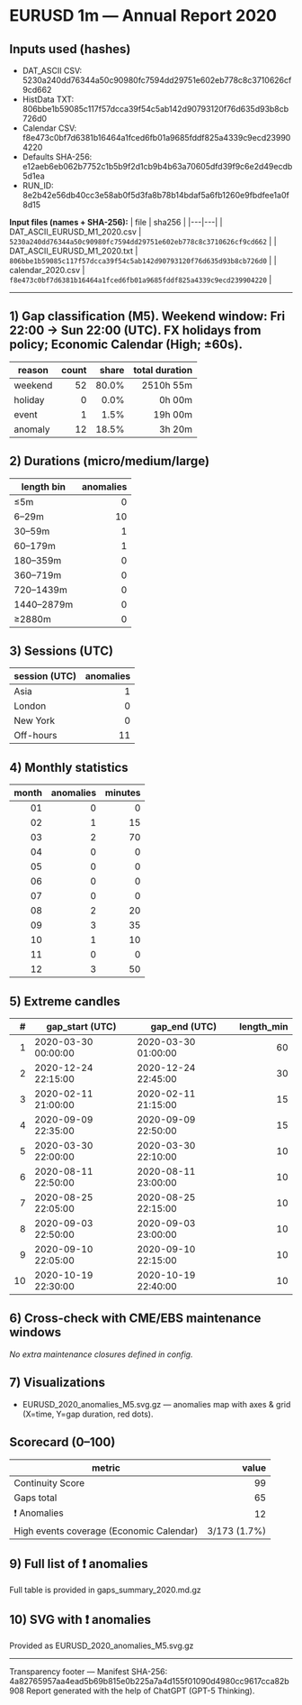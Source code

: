 # EURUSD 1m — Annual Report 2020

## Inputs used (hashes)
- DAT_ASCII CSV: 5230a240dd76344a50c90980fc7594dd29751e602eb778c8c3710626cf9cd662
- HistData TXT: 806bbe1b59085c117f57dcca39f54c5ab142d90793120f76d635d93b8cb726d0
- Calendar CSV: f8e473c0bf7d6381b16464a1fced6fb01a9685fddf825a4339c9ecd239904220
- Defaults SHA-256: e12aeb6eb062b7752c1b5b9f2d1cb9b4b63a70605dfd39f9c6e2d49ecdb5d1ea
- RUN_ID: 8e2b42e56db40cc3e58ab0f5d3fa8b78b14bdaf5a6fb1260e9fbdfee1a0f8d15

**Input files (names + SHA-256):**
| file | sha256 |
|---|---|
| DAT_ASCII_EURUSD_M1_2020.csv | `5230a240dd76344a50c90980fc7594dd29751e602eb778c8c3710626cf9cd662` |
| DAT_ASCII_EURUSD_M1_2020.txt | `806bbe1b59085c117f57dcca39f54c5ab142d90793120f76d635d93b8cb726d0` |
| calendar_2020.csv | `f8e473c0bf7d6381b16464a1fced6fb01a9685fddf825a4339c9ecd239904220` |

---
## 1) Gap classification (M5). Weekend window: Fri 22:00 → Sun 22:00 (UTC). FX holidays from policy; Economic Calendar (High; ±60s).
| reason | count | share | total duration |
|---|---:|---:|---:|
| weekend | 52 | 80.0% | 2510h 55m |
| holiday | 0 | 0.0% | 0h 00m |
| event | 1 | 1.5% | 19h 00m |
| anomaly | 12 | 18.5% | 3h 20m |

## 2) Durations (micro/medium/large)
| length bin | anomalies |
|---|---:|
| ≤5m | 0 |
| 6–29m | 10 |
| 30–59m | 1 |
| 60–179m | 1 |
| 180–359m | 0 |
| 360–719m | 0 |
| 720–1439m | 0 |
| 1440–2879m | 0 |
| ≥2880m | 0 |

## 3) Sessions (UTC)
| session (UTC) | anomalies |
|---|---:|
| Asia | 1 |
| London | 0 |
| New York | 0 |
| Off-hours | 11 |

## 4) Monthly statistics
| month | anomalies | minutes |
|---:|---:|---:|
| 01 | 0 | 0 |
| 02 | 1 | 15 |
| 03 | 2 | 70 |
| 04 | 0 | 0 |
| 05 | 0 | 0 |
| 06 | 0 | 0 |
| 07 | 0 | 0 |
| 08 | 2 | 20 |
| 09 | 3 | 35 |
| 10 | 1 | 10 |
| 11 | 0 | 0 |
| 12 | 3 | 50 |

## 5) Extreme candles
| # | gap_start (UTC) | gap_end (UTC) | length_min |
|---:|---|---|---:|
| 1 | 2020-03-30 00:00:00 | 2020-03-30 01:00:00 | 60 |
| 2 | 2020-12-24 22:15:00 | 2020-12-24 22:45:00 | 30 |
| 3 | 2020-02-11 21:00:00 | 2020-02-11 21:15:00 | 15 |
| 4 | 2020-09-09 22:35:00 | 2020-09-09 22:50:00 | 15 |
| 5 | 2020-03-30 22:00:00 | 2020-03-30 22:10:00 | 10 |
| 6 | 2020-08-11 22:50:00 | 2020-08-11 23:00:00 | 10 |
| 7 | 2020-08-25 22:05:00 | 2020-08-25 22:15:00 | 10 |
| 8 | 2020-09-03 22:50:00 | 2020-09-03 23:00:00 | 10 |
| 9 | 2020-09-10 22:05:00 | 2020-09-10 22:15:00 | 10 |
| 10 | 2020-10-19 22:30:00 | 2020-10-19 22:40:00 | 10 |

## 6) Cross-check with CME/EBS maintenance windows
_No extra maintenance closures defined in config._

## 7) Visualizations
- EURUSD_2020_anomalies_M5.svg.gz — anomalies map with axes & grid (X=time, Y=gap duration, red dots).

## Scorecard (0–100)
| metric | value |
|---|---:|
| Continuity Score | 99 |
| Gaps total | 65 |
| ❗ Anomalies | 12 |
| High events coverage (Economic Calendar) | 3/173 (1.7%) |


## 9) Full list of ❗ anomalies
Full table is provided in gaps_summary_2020.md.gz

## 10) SVG with ❗ anomalies
Provided as EURUSD_2020_anomalies_M5.svg.gz

---
Transparency footer
— Manifest SHA-256: 4a82765957aa4ead5b69b815e0b225a7a4d155f01090d4980cc9617cca82b908 Report generated with the help of ChatGPT (GPT-5 Thinking).

